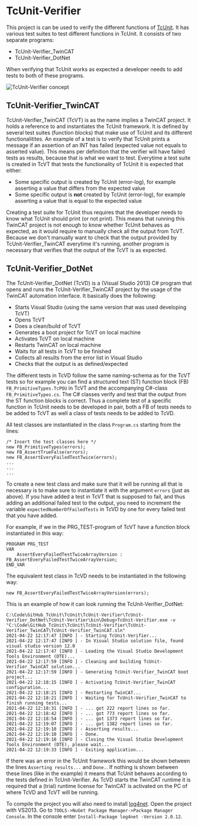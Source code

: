 # TcUnit-Verifier
This project is can be used to verify the different functions of
[TcUnit](https://www.github.com/tcunit/TcUnit). It has various test suites to
test different functions in TcUnit. It consists of two separate programs:
- TcUnit-Verifier_TwinCAT
- TcUnit-Verifier_DotNet

When verifying that TcUnit works as expected a developer needs to add tests to
both of these programs.

![TcUnit-Verifier concept](img/TcUnit-Verifier_Concept_1280.png)

## TcUnit-Verifier_TwinCAT
TcUnit-Verifier_TwinCAT (TcVT) is as the name implies a TwinCAT project.
It holds a reference to and instantiates the TcUnit framework. It is defined by
several test suites (function blocks) that make use of TcUnit and its different
functionalitites. An example of a test is to verify that TcUnit prints a message
if an assertion of an INT has failed (expected value not equals to
asserted value). This means per definition that the verifier will have failed
tests as results, because that is what we want to test. Everytime a test suite
is created in TcVT that tests the functionality of TcUnit it is expected
that either:
- Some specific output is created by TcUnit (error-log), for example asserting a
  value that differs from the expected value
- Some specific output is **not** created by TcUnit (error-log), for example
  asserting a value that is equal to the expected value

Creating a test suite for TcUnit thus requires that the developer needs to know
what TcUnit should print (or not print). This means that running this TwinCAT
project is not enough to know whether TcUnit behaves as expected, as it would
require to manually check all the output from TcVT. Because we don't manually
want to check that the output provided by TcUnit-Verifier_TwinCAT everytime it's
running, another program is necessary that verifies that the output of the TcVT
is as expected.

## TcUnit-Verifier_DotNet
The TcUnit-Verifier_DotNet (TcVD) is a (Visual Studio 2013) C# program that
opens and runs the TcUnit-Verifier_TwinCAT project by the usage of the TwinCAT
automation interface. It basically does the following:
- Starts Visual Studio (using the same version that was used developing TcVT)
- Opens TcVT
- Does a clean/build of TcVT
- Generates a boot project for TcVT on local machine
- Activates TcVT on local machine
- Restarts TwinCAT on local machine
- Waits for all tests in TcVT to be finished
- Collects all results from the error list in Visual Studio
- Checks that the output is as defined/expected

The different tests in TcVD follow the same naming-schema as for the TcVT tests
so for example you can find a structured text (ST) function block (FB)
`FB_PrimitiveTypes.TcPOU` in TcVT and the accompanying C#-class
`FB_PrimitiveTypes.cs`. The C# classes verify and test that the output from the
ST function blocks is correct. Thus a complete test of a specific function in
TcUnit needs to be developed in pair, both a FB of tests needs to be added to
TcVT as well a class of tests needs to be added to TcVD.

All test classes are instantiated in the class `Program.cs` starting from the
lines:
```
/* Insert the test classes here */
new FB_PrimitiveTypes(errors);
new FB_AssertTrueFalse(errors);
new FB_AssertEveryFailedTestTwice(errors);
...
...
...
```

To create a new test class and make sure that it will be running all that is
necessary is to make sure to instantiate it with the argument `errors`
(just as above). If you have added a test in TcVT that is supposed to fail, and
thus adding an additional failed test to the output, you need to increment the
variable `expectedNumberOfFailedTests` in TcVD by one for every failed test
that you have added. 

For example, if we in the PRG_TEST-program of TcVT have a function block
instantiated in this way:
```
PROGRAM PRG_TEST
VAR
    AssertEveryFailedTestTwiceArrayVersion : FB_AssertEveryFailedTestTwiceArrayVersion;
END_VAR
```
The equivalent test class in TcVD needs to be instantiated in the following way:
```
new FB_AssertEveryFailedTestTwiceArrayVersion(errors);
```

This is an example of how it can look running the TcUnit-Verifier_DotNet:

```
C:\Code\GitHub_TcUnit\TcUnit\TcUnit-Verifier\TcUnit-Verifier_DotNet\TcUnit-Verifier\bin\Debug>TcUnit-Verifier.exe -v "C:\Code\GitHub_TcUnit\TcUnit\TcUnit-Verifier\TcUnit-Verifier_TwinCAT\TcUnit-Verifier_TwinCAT.sln"
2021-04-22 12:17:47 [INFO ] - Starting TcUnit-Verifier...
2021-04-22 12:17:47 [INFO ] - In Visual Studio solution file, found visual studio version 12.0
2021-04-22 12:17:47 [INFO ] - Loading the Visual Studio Development Tools Environment (DTE)...
2021-04-22 12:17:59 [INFO ] - Cleaning and building TcUnit-Verifier_TwinCAT solution...
2021-04-22 12:17:59 [INFO ] - Generating TcUnit-Verifier_TwinCAT boot project...
2021-04-22 12:18:15 [INFO ] - Activating TcUnit-Verifier_TwinCAT configuration...
2021-04-22 12:18:21 [INFO ] - Restarting TwinCAT...
2021-04-22 12:18:21 [INFO ] - Waiting for TcUnit-Verifier_TwinCAT to finish running tests...
2021-04-22 12:18:31 [INFO ] - ... got 222 report lines so far.
2021-04-22 12:18:42 [INFO ] - ... got 773 report lines so far.
2021-04-22 12:18:54 [INFO ] - ... got 1373 report lines so far.
2021-04-22 12:19:07 [INFO ] - ... got 1382 report lines so far.
2021-04-22 12:19:10 [INFO ] - Asserting results...
2021-04-22 12:19:10 [INFO ] - Done.
2021-04-22 12:19:10 [INFO ] - Closing the Visual Studio Development Tools Environment (DTE), please wait...
2021-04-22 12:19:33 [INFO ] - Exiting application...
```
If there was an error in the TcUnit framework this would be shown between the
lines `Asserting results...` and `Done.`. If nothing is shown between these
lines (like in the example) it means that TcUnit behaves according to the tests
defined in TcUnit-Verifier. As TcVD starts the TwinCAT runtime it is required 
that a (trial) runtime license for TwinCAT is activated on the PC of where TcVD
and TcVT will be running.

To compile the project you will also need to install
[log4net](https://logging.apache.org/log4net/).
Open the project with VS2013. Go to
`TOOLS->NuGet Package Manager->Package Manager Console`.
In the console enter `Install-Package log4net -Version 2.0.12`.
